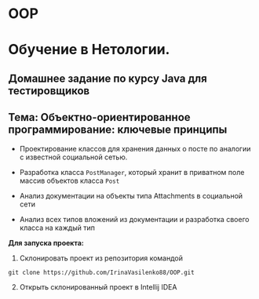 # OOP

# Обучение в Нетологии.

## Домашнее задание по курсу Java для тестировщиков

## Тема: Объектно-ориентированное программирование: ключевые принципы

- Проектирование классов для хранения данных о посте по аналогии с известной социальной сетью.

- Разработка класса ``` PostManager ```, который хранит в приватном поле массив объектов класса  ``` Post ```

- Анализ документации на объекты типа Attachments в социальной сети

- Анализ всех типов вложений из документации и разработка своего класса на каждый тип

**Для запуска проекта:**
1. Склонировать проект из репозитория командой 

```
git clone https://github.com/IrinaVasilenko88/OOP.git
``` 
2. Открыть склонированный проект в Intellij IDEA

